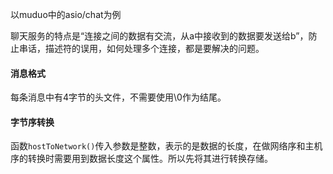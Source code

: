 以muduo中的asio/chat为例

聊天服务的特点是“连接之间的数据有交流，从a中接收到的数据要发送给b”，防止串话，描述符的误用，如何处理多个连接，都是要解决的问题。

#### 消息格式
每条消息中有4字节的头文件，不需要使用\\0作为结尾。

#### 字节序转换
函数`hostToNetwork()`传入参数是整数，表示的是数据的长度，在做网络序和主机序的转换时需要用到数据长度这个属性。所以先将其进行转换存储。
